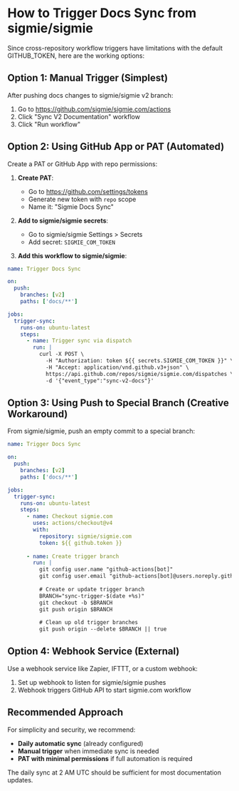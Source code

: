 # How to Trigger Docs Sync from sigmie/sigmie

Since cross-repository workflow triggers have limitations with the default GITHUB_TOKEN, here are the working options:

## Option 1: Manual Trigger (Simplest)
After pushing docs changes to sigmie/sigmie v2 branch:
1. Go to https://github.com/sigmie/sigmie.com/actions
2. Click "Sync V2 Documentation" workflow
3. Click "Run workflow"

## Option 2: Using GitHub App or PAT (Automated)
Create a PAT or GitHub App with repo permissions:

1. **Create PAT**:
   - Go to https://github.com/settings/tokens
   - Generate new token with `repo` scope
   - Name it: "Sigmie Docs Sync"

2. **Add to sigmie/sigmie secrets**:
   - Go to sigmie/sigmie Settings > Secrets
   - Add secret: `SIGMIE_COM_TOKEN`

3. **Add this workflow to sigmie/sigmie**:

```yaml
name: Trigger Docs Sync

on:
  push:
    branches: [v2]
    paths: ['docs/**']

jobs:
  trigger-sync:
    runs-on: ubuntu-latest
    steps:
      - name: Trigger sync via dispatch
        run: |
          curl -X POST \
            -H "Authorization: token ${{ secrets.SIGMIE_COM_TOKEN }}" \
            -H "Accept: application/vnd.github.v3+json" \
            https://api.github.com/repos/sigmie/sigmie.com/dispatches \
            -d '{"event_type":"sync-v2-docs"}'
```

## Option 3: Using Push to Special Branch (Creative Workaround)
From sigmie/sigmie, push an empty commit to a special branch:

```yaml
name: Trigger Docs Sync

on:
  push:
    branches: [v2]
    paths: ['docs/**']

jobs:
  trigger-sync:
    runs-on: ubuntu-latest
    steps:
      - name: Checkout sigmie.com
        uses: actions/checkout@v4
        with:
          repository: sigmie/sigmie.com
          token: ${{ github.token }}
          
      - name: Create trigger branch
        run: |
          git config user.name "github-actions[bot]"
          git config user.email "github-actions[bot]@users.noreply.github.com"
          
          # Create or update trigger branch
          BRANCH="sync-trigger-$(date +%s)"
          git checkout -b $BRANCH
          git push origin $BRANCH
          
          # Clean up old trigger branches
          git push origin --delete $BRANCH || true
```

## Option 4: Webhook Service (External)
Use a webhook service like Zapier, IFTTT, or a custom webhook:
1. Set up webhook to listen for sigmie/sigmie pushes
2. Webhook triggers GitHub API to start sigmie.com workflow

## Recommended Approach

For simplicity and security, we recommend:
- **Daily automatic sync** (already configured)
- **Manual trigger** when immediate sync is needed
- **PAT with minimal permissions** if full automation is required

The daily sync at 2 AM UTC should be sufficient for most documentation updates.